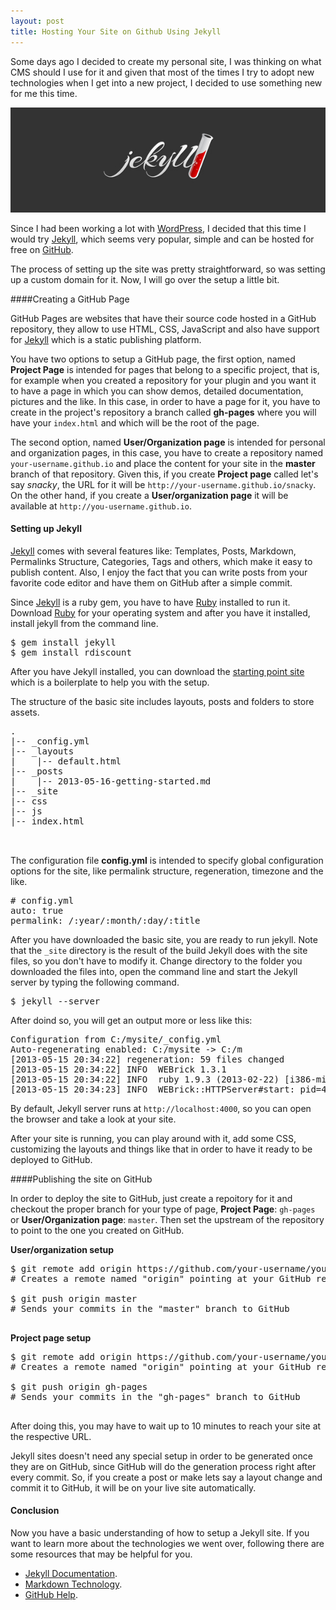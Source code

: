 ```yaml
---
layout: post
title: Hosting Your Site on Github Using Jekyll
---
```



Some days ago I decided to create my personal site, I was thinking
on what CMS should I use for it and given that most of the times I try to adopt new technologies
when I get into a new project, I decided to use something new for me this time.

![image](/assets/img/jekyll-1.jpg)

Since I had been working a lot with [WordPress](http://wordpress.org), I decided that this time I would try [Jekyll](http://jekyllrb.com), which seems very popular, simple and can be hosted for free on [GitHub](https://github.com).

The process of setting up the site was pretty straightforward, so was setting up a custom domain for it.
Now, I will go over the setup a little bit.


####Creating a GitHub Page

GitHub Pages are websites that have their source code hosted in a GitHub repository, they allow
to use HTML, CSS, JavaScript and also have support for [Jekyll](http://jekyllrb.com) which is a static publishing
platform.

You have two options to setup a GitHub page, the first option, named **Project Page** is intended for pages that
belong to a specific project, that is, for example when you created a repository for your plugin and you want it to have
a page in which you can show demos, detailed documentation, pictures and the like. In this case, in order to have a page
for it, you have to create in the project's repository a branch called **gh-pages** where you will have your `index.html` and which will be the root of the page.

The second option, named **User/Organization page** is intended for personal and organization pages, in this case, you
have to create a repository named `your-username.github.io` and place the content for your site in the
**master** branch of that repository. Given this, if you create **Project page** called let's say *snacky*, the URL for it will be
`http://your-username.github.io/snacky`. On the other hand, if you create a **User/organization page** it will be
available at `http://you-username.github.io`.

#### Setting up Jekyll
[Jekyll](http://jekyllrb.com) comes with several features like: Templates, Posts,
Markdown, Permalinks Structure, Categories, Tags and others, which make it easy to publish content.
Also, I enjoy the fact that you can write posts from your favorite code editor and have them on GitHub after a simple commit.

Since [Jekyll](http://jekyllrb.com) is a ruby gem, you have to have [Ruby](http://www.ruby-lang.org/) installed to run it.
Download [Ruby](http://www.ruby-lang.org/en/downloads/) for your operating system and after you have it installed, install jekyll from the command line.

<pre class="prettyprint" data-lang="shell">
$ gem install jekyll
$ gem install rdiscount
</pre>

After you have Jekyll installed, you can download the [starting point site](https://github.com/PabloVallejo/jekyll-base) which
is a boilerplate to help you with the setup.

The structure of the basic site includes layouts, posts and folders to store assets.

<pre class="prettyprint" data-lang="shell">
.
|-- _config.yml
|-- _layouts
|    |-- default.html
|-- _posts
|    |-- 2013-05-16-getting-started.md
|-- _site
|-- css
|-- js
|-- index.html


</pre>

The configuration file **config.yml** is intended to specify global configuration options
for the site, like permalink structure, regeneration, timezone and the like.

<pre class="prettyprint" data-lang="yml">
# config.yml
auto: true
permalink: /:year/:month/:day/:title
</pre>

After you have downloaded the basic site, you are ready to run jekyll. Note that the `_site` directory
is the result of the build Jekyll does with the site files, so you don't have to modify it.
Change directory to the folder you downloaded the files into, open the command line and start the Jekyll server by typing the following command.

<pre class="prettyprint" data-lang="bash">
$ jekyll --server
</pre>

After doind so, you will get an output more or less like this:

<pre class="prettyprint" data-lang="bash">
Configuration from C:/mysite/_config.yml
Auto-regenerating enabled: C:/mysite -> C:/m
[2013-05-15 20:34:22] regeneration: 59 files changed
[2013-05-15 20:34:22] INFO  WEBrick 1.3.1
[2013-05-15 20:34:22] INFO  ruby 1.9.3 (2013-02-22) [i386-mingw32]
[2013-05-15 20:34:23] INFO  WEBrick::HTTPServer#start: pid=4444 port=4000
</pre>


By default, Jekyll server runs at `http://localhost:4000`, so you can open the browser
and take a look at your site.

After your site is running, you can play around with it, add some CSS, customizing the layouts and
things like that in order to have it ready to be deployed to GitHub.

####Publishing the site on GitHub

In order to deploy the site to GitHub, just create a repoitory for
it and checkout the proper branch for your type of page, **Project Page**: `gh-pages` or **User/Organization page**: `master`. Then set the upstream of the repository to point to the one you created on GitHub.


**User/organization setup**

<pre class="prettyprint" data-lang="bash">
$ git remote add origin https://github.com/your-username/your-username.github.io.git
# Creates a remote named "origin" pointing at your GitHub repository

$ git push origin master
# Sends your commits in the "master" branch to GitHub

</pre>

**Project page setup**

<pre class="prettyprint" data-lang="bash">
$ git remote add origin https://github.com/your-username/your-project.git
# Creates a remote named "origin" pointing at your GitHub repository

$ git push origin gh-pages
# Sends your commits in the "gh-pages" branch to GitHub

</pre>

After doing this, you may have to wait up to 10 minutes to reach your site at the respective URL.

Jekyll sites doesn't need any special setup in order to be generated once they are on GitHub,
since GitHub will do the generation process right after every commit. So, if you create a post or make lets say a layout change and
commit it to GitHub, it will be on your live site automatically.


#### Conclusion

Now you have a basic understanding of how to setup a Jekyll site.
If you want to learn more about the technologies we went over, following there are
some resources that may be helpful for you.

* [Jekyll Documentation](http://jekyllrb.com/docs/home/).
* [Markdown Technology](http://daringfireball.net/projects/markdown/).
* [GitHub Help](https://help.github.com/).

